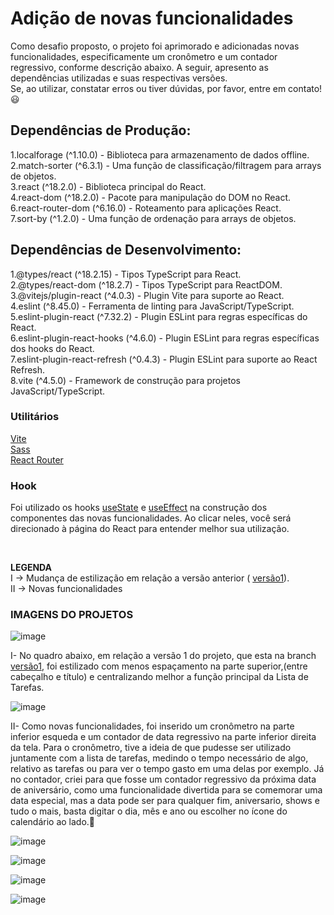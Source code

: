 # Adição de novas funcionalidades

Como desafio proposto, o projeto foi aprimorado e adicionadas novas funcionalidades, especificamente um cronômetro e um contador regressivo, conforme descrição abaixo. A seguir, apresento as dependências utilizadas e suas respectivas versões. <br>
Se, ao utilizar, constatar erros ou tiver dúvidas, por favor, entre em contato!:smiley:

## Dependências de Produção:

1.localforage (^1.10.0) - Biblioteca para armazenamento de dados offline.<br>
2.match-sorter (^6.3.1) - Uma função de classificação/filtragem para arrays de objetos.<br>
3.react (^18.2.0) - Biblioteca principal do React.<br>
4.react-dom (^18.2.0) - Pacote para manipulação do DOM no React.<br>
6.react-router-dom (^6.16.0) - Roteamento para aplicações React.<br>
7.sort-by (^1.2.0) - Uma função de ordenação para arrays de objetos.<br>

## Dependências de Desenvolvimento:

1.@types/react (^18.2.15) - Tipos TypeScript para React.<br>
2.@types/react-dom (^18.2.7) - Tipos TypeScript para ReactDOM.<br>
3.@vitejs/plugin-react (^4.0.3) - Plugin Vite para suporte ao React.<br>
4.eslint (^8.45.0) - Ferramenta de linting para JavaScript/TypeScript.<br>
5.eslint-plugin-react (^7.32.2) - Plugin ESLint para regras específicas do React.<br>
6.eslint-plugin-react-hooks (^4.6.0) - Plugin ESLint para regras específicas dos hooks do React.<br>
7.eslint-plugin-react-refresh (^0.4.3) - Plugin ESLint para suporte ao React Refresh.<br>
8.vite (^4.5.0) - Framework de construção para projetos JavaScript/TypeScript.<br>

###  Utilitários
[Vite](https://vitejs.dev/guide/)<br>
[Sass](https://sass-lang.com/documentation/)<br>
[React Router](https://reactrouter.com/en/main/start/tutorial#adding-a-router)<br>


###  Hook
Foi utilizado os hooks [useState](https://legacy.reactjs.org/docs/hooks-state.html)  e [useEffect](https://legacy.reactjs.org/docs/hooks-effect.html) na construção dos componentes das novas funcionalidades. Ao clicar neles, você será direcionado à página do React para entender melhor sua utilização.

<br>

**LEGENDA** <br>
I -> Mudança de estilização em relação a versão anterior ( [versão1](https://github.com/MatheusNascimento99/Interface-To--Do--List/tree/vers%C3%A3o1)).<br>
II -> Novas funcionalidades<br>


### IMAGENS DO PROJETOS

![image](https://github.com/MatheusNascimento99/Interface-To--Do--List/assets/139829100/62165c1d-f242-4f10-b1cd-0429bce32203)

I- No quadro abaixo, em relação a versão 1 do projeto, que esta na branch [versão1](https://github.com/MatheusNascimento99/Interface-To--Do--List/tree/vers%C3%A3o1), foi estilizado com menos espaçamento na parte superior,(entre cabeçalho e título) e centralizando melhor a função principal da Lista de Tarefas.

![image](https://github.com/MatheusNascimento99/Interface-To--Do--List/assets/139829100/07b9e05d-a6d4-459b-bd8d-8d198606e666)

II- Como novas funcionalidades, foi inserido um cronômetro na parte inferior esqueda e um contador de data regressivo na parte inferior direita da tela. Para o cronômetro, tive a ideia de que pudesse ser utilizado juntamente com a lista de tarefas, medindo o tempo necessário de algo, relativo as tarefas ou para ver o tempo gasto em uma delas por exemplo. Já no contador, criei para que fosse um contador regressivo da próxima data de aniversário, como uma funcionalidade divertida para se comemorar uma data especial, mas a data pode ser para qualquer fim, aniversario, shows e tudo o mais, basta digitar o dia, mês e ano ou escolher no ícone do calendário ao lado.:date:


![image](https://github.com/MatheusNascimento99/Interface-To--Do--List/assets/139829100/00c10fe9-4522-4da5-9bb6-41028e071259)



![image](https://github.com/MatheusNascimento99/Interface-To--Do--List/assets/139829100/6829c546-3c5b-46e9-adc4-e19e1659a643)

![image](https://github.com/MatheusNascimento99/Interface-To--Do--List/assets/139829100/f409fed3-b109-4c1a-b2bb-149794044b17)


![image](https://github.com/MatheusNascimento99/Interface-To--Do--List/assets/139829100/ec57821f-25cb-4ce9-86d2-f7a9c04cb673)
